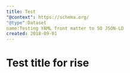 ```yaml
---
title: Test
"@context": https://schema.org/
"@type":Dataset
name:Testing YAML front matter to SO JSON-LD
created: 2018-09-01
---
```


# Test title for rise
